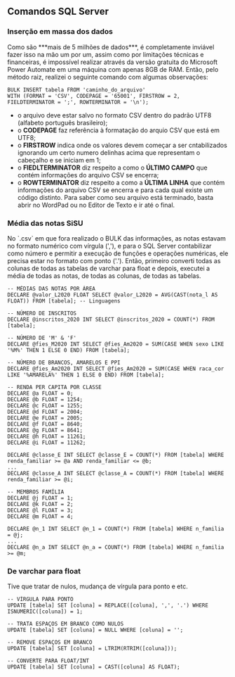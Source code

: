 ## Comandos SQL Server
### Inserção em massa dos dados
<p> Como são ***mais de 5 milhões de dados***, é completamente inviável fazer isso na mão um por um, assim como por limitações técnicas e financeiras, é impossível realizar através da versão gratuita do Microsoft Power Automate em uma máquina com apenas 8GB de RAM. Então, pelo método raiz, realizei o seguinte comando com algumas observações: </p>

    BULK INSERT tabela FROM 'caminho_do_arquivo'
    WITH (FORMAT = 'CSV', CODEPAGE = '65001', FIRSTROW = 2, FIELDTERMINATOR = ';', ROWTERMINATOR = '\n');
   
- o arquivo deve estar salvo no formato CSV dentro do padrão UTF8 (alfabeto português brasileiro);
- o **CODEPAGE** faz referência à formatação do arquio CSV que está em UTF8;
- o **FIRSTROW** indica onde os valores devem começar a ser cntabilizados ignorando um certo numero delinhas acima que representam o cabeçalho e se iniciam em 1;
- o **FIEDLTERMINATOR** diz respeito a como o **ÚLTIMO CAMPO** que contém informações do arquivo CSV se encerra;
- o **ROWTERMINATOR** diz respeito a como a **ÚLTIMA LINHA** que contém informações do arquivo CSV se encerra e para cada qual existe um código distinto. Para saber como seu arquivo está terminado, basta abrir no WordPad ou no Editor de Texto e ir até o final.

### Média das notas SiSU
<p> No `.csv` em que fora realizado o BULK das informações, as notas estavam no formato numérico com vírgula (','), e para o SQL Server contabilizar como número e permitir a execução de funções e operações numéricas, ele precisa estar no formato com ponto ('.'). Então, primeiro converti todas as colunas de todas as tabelas de varchar para float e depois, executei a média de todas as notas, de todas as colunas, de todas as tabelas. </p>

    -- MÉDIAS DAS NOTAS POR ÁREA
    DECLARE @valor_L2020 FLOAT SELECT @valor_L2020 = AVG(CAST(nota_l AS FLOAT)) FROM [tabela]; -- Linguagens
    
    -- NÚMERO DE INSCRITOS
    DECLARE @inscritos_2020 INT SELECT @inscritos_2020 = COUNT(*) FROM [tabela];
    
    -- NÚMERO DE 'M' & 'F'
    DECLARE @fies_M2020 INT SELECT @fies_Am2020 = SUM(CASE WHEN sexo LIKE '%M%' THEN 1 ELSE 0 END) FROM [tabela];
    
    -- NÚMERO DE BRANCOS, AMARELOS E PPI
    DECLARE @fies_Am2020 INT SELECT @fies_Am2020 = SUM(CASE WHEN raca_cor LIKE '%AMARELA%' THEN 1 ELSE 0 END) FROM [tabela];
    
    -- RENDA PER CAPITA POR CLASSE
    DECLARE @a FLOAT = 0;
    DECLARE @b FLOAT = 1254;
    DECLARE @c FLOAT = 1255;
    DECLARE @d FLOAT = 2004;
    DECLARE @e FLOAT = 2005;
    DECLARE @f FLOAT = 8640;
    DECLARE @g FLOAT = 8641;
    DECLARE @h FLOAT = 11261;
    DECLARE @i FLOAT = 11262;
    
    DECLARE @classe_E INT SELECT @classe_E = COUNT(*) FROM [tabela] WHERE renda_familiar >= @a AND renda_familiar <= @b;
    ...
    DECLARE @classe_A INT SELECT @classe_A = COUNT(*) FROM [tabela] WHERE renda_familiar >= @i;
    
    -- MEMBROS FAMÍLIA
    DECLARE @j FLOAT = 1;
    DECLARE @k FLOAT = 2;
    DECLARE @l FLOAT = 3;
    DECLARE @m FLOAT = 4;
    
    DECLARE @n_1 INT SELECT @n_1 = COUNT(*) FROM [tabela] WHERE n_familia = @j;
    ...
    DECLARE @n_a INT SELECT @n_a = COUNT(*) FROM [tabela] WHERE n_familia >= @m;
	
### De varchar para float
<p> Tive que tratar de nulos, mudança de vírgula para ponto e etc.</p>

    -- VÍRGULA PARA PONTO
    UPDATE [tabela] SET [coluna] = REPLACE([coluna], ',', '.') WHERE ISNUMERIC([coluna]) = 1;
    
    -- TRATA ESPAÇOS EM BRANCO COMO NULOS
    UPDATE [tabela] SET [coluna] = NULL WHERE [coluna] = '';
    
    -- REMOVE ESPAÇOS EM BRANCO
    UPDATE [tabela] SET [coluna] = LTRIM(RTRIM([coluna]));
    
    -- CONVERTE PARA FLOAT/INT
    UPDATE [tabela] SET [coluna] = CAST([coluna] AS FLOAT);
